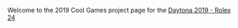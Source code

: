 Welcome to the 2019 Cool Games project page for the 
[Daytona 2019 - Rolex 24](Daytona24/index.html)